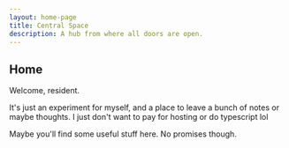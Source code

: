 ```yaml
---
layout: home-page
title: Central Space
description: A hub from where all doors are open.
---
```


## Home

Welcome, resident.

It's just an experiment for myself, and a place to leave a bunch of notes or maybe thoughts.
I just don't want to pay for hosting or do typescript lol

Maybe you'll find some useful stuff here. No promises though.
